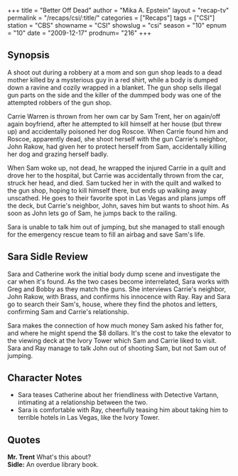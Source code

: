 +++
title = "Better Off Dead"
author = "Mika A. Epstein"
layout = "recap-tv"
permalink = "/recaps/csi/:title/"
categories = ["Recaps"]
tags = ["CSI"]
station = "CBS"
showname = "CSI"
showslug = "csi"
season = "10"
epnum = "10"
date = "2009-12-17"
prodnum= "216"
+++

## Synopsis

A shoot out during a robbery at a mom and son gun shop leads to a dead mother killed by a mysterious guy in a red shirt, while a body is dumped down a ravine and cozily wrapped in a blanket. The gun shop sells illegal gun parts on the side and the killer of the dummped body was one of the attempted robbers of the gun shop.

Carrie Warren is thrown from her own car by Sam Trent, her on again/off again boyfriend, after he attempted to kill himself at her house (but threw up) and accidentally poisoned her dog Roscoe. When Carrie found him and Roscoe, apparently dead, she shoot herself with the gun Carrie's neighbor, John Rakow, had given her to protect herself from Sam, accidentally killing her dog and grazing herself badly.

When Sam woke up, not dead, he wrapped the injured Carrie in a quilt and drove her to the hospital, but Carrie was accidentally thrown from the car, struck her head, and died. Sam tucked her in with the quilt and walked to the gun shop, hoping to kill himself there, but ends up walking away unscathed. He goes to their favorite spot in Las Vegas and plans jumps off the deck, but Carrie's neighbor, John, saves him but wants to shoot him. As soon as John lets go of Sam, he jumps back to the railing.

Sara is unable to talk him out of jumping, but she managed to stall enough for the emergency rescue team to fill an airbag and save Sam's life.

## Sara Sidle Review

Sara and Catherine work the initial body dump scene and investigate the car when it's found. As the two cases become interrelated, Sara works with Greg and Bobby as they match the guns. She interviews Carrie's neighbor, John Rakow, with Brass, and confirms his innocence with Ray. Ray and Sara go to search their Sam's, house, where they find the photos and letters, confirming Sam and Carrie's relationship.

Sara makes the connection of how much money Sam asked his father for, and where he might spend the $8 dollars. It's the cost to take the elevator to the viewing deck at the Ivory Tower which Sam and Carrie liked to visit. Sara and Ray manage to talk John out of shooting Sam, but not Sam out of jumping.

## Character Notes

* Sara teases Catherine about her friendliness with Detective Vartann, intimating at a relationship between the two.  
* Sara is comfortable with Ray, cheerfully teasing him about taking him to terrible hotels in Las Vegas, like the Ivory Tower.

## Quotes

**Mr. Trent** What's this about?  
**Sidle:** An overdue library book.

